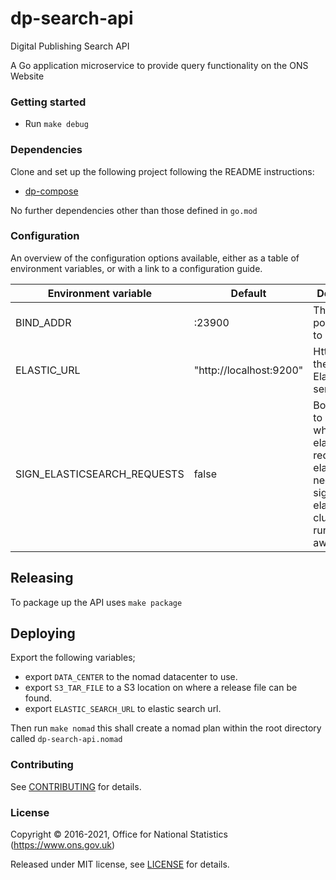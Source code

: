 dp-search-api
================
Digital Publishing Search API

A Go application microservice to provide query functionality on the ONS Website

### Getting started

* Run `make debug`

### Dependencies

Clone and set up the following project following the README instructions:
- [dp-compose](https://github.com/ONSdigital/dp-compose)

No further dependencies other than those defined in `go.mod`

### Configuration

An overview of the configuration options available, either as a table of
environment variables, or with a link to a configuration guide.

| Environment variable | Default | Description
| -------------------- | ------- | -----------
| BIND_ADDR            | :23900  | The host and port to bind to
| ELASTIC_URL	       | "http://localhost:9200" | Http url of the ElasticSearch server
| SIGN_ELASTICSEARCH_REQUESTS | false | Boolean flag to identify whether elasticsearch requests via elastic API need to be signed if elasticsearch cluster is running in aws

## Releasing
To package up the API uses `make package`

## Deploying
Export the following variables;
* export `DATA_CENTER` to the nomad datacenter to use.
* export `S3_TAR_FILE` to a S3 location on where a release file can be found.
* export `ELASTIC_SEARCH_URL` to elastic search url.

Then run `make nomad` this shall create a nomad plan within the root directory
called `dp-search-api.nomad`

### Contributing

See [CONTRIBUTING](CONTRIBUTING.md) for details.

### License

Copyright © 2016-2021, Office for National Statistics (https://www.ons.gov.uk)

Released under MIT license, see [LICENSE](LICENSE.md) for details.
